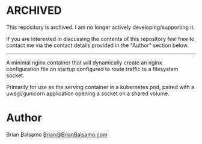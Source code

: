 # ARCHIVED

This repository is archived. I am no longer actively developing/supporting it.

If you are interested in discussing the contents of this repository feel free to contact me
via the contact details provided in the "Author" section below.

---

A minimal nginx container that will dynamically create an nginx configuration file on startup configured to route traffic to a filesystem socket.

Primarily for use as the serving container in a kubernetes pod, paired with a uwsgi/gunicorn application opening a socket on a shared volume.

# Author

Brian Balsamo <Brian@BrianBalsamo.com>
